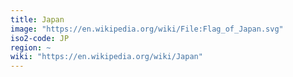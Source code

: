 ```yaml
---
title: Japan
image: "https://en.wikipedia.org/wiki/File:Flag_of_Japan.svg"
iso2-code: JP
region: ~
wiki: "https://en.wikipedia.org/wiki/Japan"
---
```

